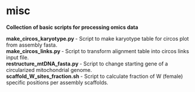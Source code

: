 # misc

<b> Collection of basic scripts for processing omics data </b>


<b> make_circos_karyotype.py </b> - Script to make karyotype table for circos plot from assembly fasta. </br>
<b> make_circos_links.py </b> - Script to transform alignment table into circos links input file. </br>
<b> restructure_mtDNA_fasta.py </b> - Script to change starting gene of a circularized mitochondrial genome. </br>
<b> scaffold_W_sites_fraction.sh </b> - Script to calculate fraction of W (female) specific positions per assembly scaffolds. </br>
